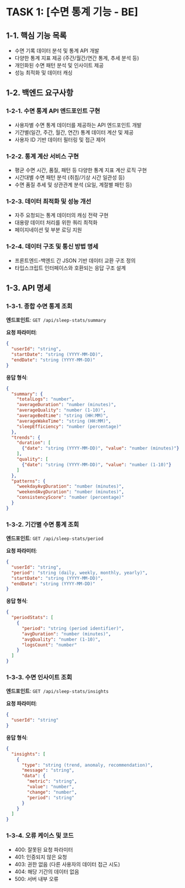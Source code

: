 # TASK 1: [수면 통계 기능 - BE]

## 1-1. 핵심 기능 목록
- 수면 기록 데이터 분석 및 통계 API 개발
- 다양한 통계 지표 제공 (주간/월간/연간 통계, 추세 분석 등)
- 개인화된 수면 패턴 분석 및 인사이트 제공
- 성능 최적화 및 데이터 캐싱

## 1-2. 백엔드 요구사항

### 1-2-1. 수면 통계 API 엔드포인트 구현
- 사용자별 수면 통계 데이터를 제공하는 API 엔드포인트 개발
- 기간별(일간, 주간, 월간, 연간) 통계 데이터 계산 및 제공
- 사용자 ID 기반 데이터 필터링 및 접근 제어

### 1-2-2. 통계 계산 서비스 구현
- 평균 수면 시간, 품질, 패턴 등 다양한 통계 지표 계산 로직 구현
- 시간대별 수면 패턴 분석 (취침/기상 시간 일관성 등)
- 수면 품질 추세 및 상관관계 분석 (요일, 계절별 패턴 등)

### 1-2-3. 데이터 최적화 및 성능 개선
- 자주 요청되는 통계 데이터의 캐싱 전략 구현
- 대용량 데이터 처리를 위한 쿼리 최적화
- 페이지네이션 및 부분 로딩 지원

### 1-2-4. 데이터 구조 및 통신 방법 명세
- 프론트엔드-백엔드 간 JSON 기반 데이터 교환 구조 정의
- 타입스크립트 인터페이스와 호환되는 응답 구조 설계

## 1-3. API 명세

### 1-3-1. 종합 수면 통계 조회

**엔드포인트**: `GET /api/sleep-stats/summary`

**요청 파라미터**:
```json
{
  "userId": "string",
  "startDate": "string (YYYY-MM-DD)",
  "endDate": "string (YYYY-MM-DD)"
}
```

**응답 형식**:
```json
{
  "summary": {
    "totalLogs": "number",
    "averageDuration": "number (minutes)",
    "averageQuality": "number (1-10)",
    "averageBedtime": "string (HH:MM)",
    "averageWakeTime": "string (HH:MM)",
    "sleepEfficiency": "number (percentage)"
  },
  "trends": {
    "duration": [
      {"date": "string (YYYY-MM-DD)", "value": "number (minutes)"}
    ],
    "quality": [
      {"date": "string (YYYY-MM-DD)", "value": "number (1-10)"}
    ]
  },
  "patterns": {
    "weekdayAvgDuration": "number (minutes)",
    "weekendAvgDuration": "number (minutes)",
    "consistencyScore": "number (percentage)"
  }
}
```

### 1-3-2. 기간별 수면 통계 조회

**엔드포인트**: `GET /api/sleep-stats/period`

**요청 파라미터**:
```json
{
  "userId": "string",
  "period": "string (daily, weekly, monthly, yearly)",
  "startDate": "string (YYYY-MM-DD)",
  "endDate": "string (YYYY-MM-DD)"
}
```

**응답 형식**:
```json
{
  "periodStats": [
    {
      "period": "string (period identifier)",
      "avgDuration": "number (minutes)",
      "avgQuality": "number (1-10)",
      "logsCount": "number"
    }
  ]
}
```

### 1-3-3. 수면 인사이트 조회

**엔드포인트**: `GET /api/sleep-stats/insights`

**요청 파라미터**:
```json
{
  "userId": "string"
}
```

**응답 형식**:
```json
{
  "insights": [
    {
      "type": "string (trend, anomaly, recommendation)",
      "message": "string",
      "data": {
        "metric": "string",
        "value": "number",
        "change": "number",
        "period": "string"
      }
    }
  ]
}
```

### 1-3-4. 오류 케이스 및 코드

- 400: 잘못된 요청 파라미터
- 401: 인증되지 않은 요청
- 403: 권한 없음 (다른 사용자의 데이터 접근 시도)
- 404: 해당 기간의 데이터 없음
- 500: 서버 내부 오류
